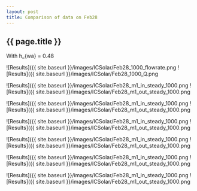 ```yaml
---
layout: post
title: Comparison of data on Feb28
---
```

{{ page.title }}
-----------------
With h_{wa} = 0.48

![Results]({{ site.baseurl }}/images/ICSolar/Feb28_1000_flowrate.png ![Results]({{ site.baseurl }}/images/ICSolar/Feb28_1000_Q.png

![Results]({{ site.baseurl }}/images/ICSolar/Feb28_m1_in_steady_1000.png ![Results]({{ site.baseurl }}/images/ICSolar/Feb28_m1_out_steady_1000.png

![Results]({{ site.baseurl }}/images/ICSolar/Feb28_m1_in_steady_1000.png ![Results]({{ site.baseurl }}/images/ICSolar/Feb28_m1_out_steady_1000.png

![Results]({{ site.baseurl }}/images/ICSolar/Feb28_m1_in_steady_1000.png ![Results]({{ site.baseurl }}/images/ICSolar/Feb28_m1_out_steady_1000.png

![Results]({{ site.baseurl }}/images/ICSolar/Feb28_m1_in_steady_1000.png ![Results]({{ site.baseurl }}/images/ICSolar/Feb28_m1_out_steady_1000.png

![Results]({{ site.baseurl }}/images/ICSolar/Feb28_m1_in_steady_1000.png ![Results]({{ site.baseurl }}/images/ICSolar/Feb28_m1_out_steady_1000.png

![Results]({{ site.baseurl }}/images/ICSolar/Feb28_m1_in_steady_1000.png ![Results]({{ site.baseurl }}/images/ICSolar/Feb28_m1_out_steady_1000.png

